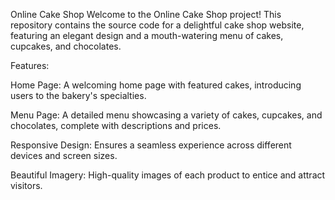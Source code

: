 Online Cake Shop
Welcome to the Online Cake Shop project! This repository contains the source code for a delightful cake shop website, featuring an elegant design and a mouth-watering menu of cakes, cupcakes, and chocolates.

Features:

Home Page: A welcoming home page with featured cakes, introducing users to the bakery's specialties.

Menu Page: A detailed menu showcasing a variety of cakes, cupcakes, and chocolates, complete with descriptions and prices.

Responsive Design: Ensures a seamless experience across different devices and screen sizes.

Beautiful Imagery: High-quality images of each product to entice and attract visitors.
